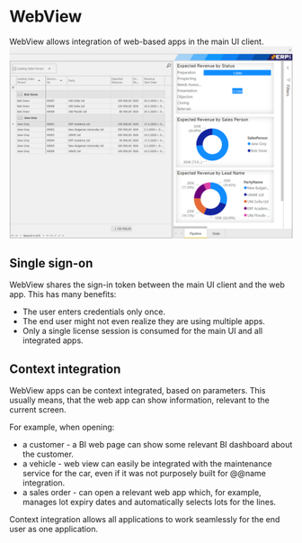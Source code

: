 # WebView

WebView allows integration of web-based apps in the main UI client.
![WebView](WebView.png)

## Single sign-on

WebView shares the sign-in token between the main UI client and the web app.
This has many benefits:

* The user enters credentials only once.
* The end user might not even realize they are using multiple apps.
* Only a single license session is consumed for the main UI and all integrated apps.

## Context integration

WebView apps can be context integrated, based on parameters.
This usually means, that the web app can show information, relevant to the current screen.

For example, when opening:

* a customer - a BI web page can show some relevant BI dashboard about the customer.
* a vehicle - web view can easily be integrated with the maintenance service for the car, even if it was not purposely built for @@name integration.
* a sales order - can open a relevant web app which, for example, manages lot expiry dates and automatically selects lots for the lines.

Context integration allows all applications to work seamlessly for the end user as one application.
